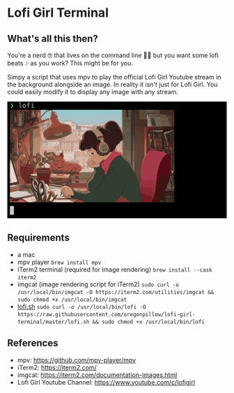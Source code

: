 # Lofi Girl Terminal

## What's all this then?
You're a nerd 🤓 that lives on the command line 🧑‍💻 but you want some lofi beats 🎶 as you work? This might be for you.

Simpy a script that uses mpv to play the official Lofi Girl Youtube stream in the background alongside an image. In reality it isn't just for Lofi Girl. You could easily modify it to display any image with any stream.


![](./lofi-terminal.png)

## Requirements

- a mac
- mpv player `brew install mpv`
- iTerm2 terminal (required for image rendering)  `brew install --cask iterm2`
- imgcat (image rendering script for iTerm2) `sudo curl -o /usr/local/bin/imgcat -O https://iterm2.com/utilities/imgcat && sudo chmod +x /usr/local/bin/imgcat`
- [lofi.sh](./lofi.sh) `sudo curl -o /usr/local/bin/lofi -O https://raw.githubusercontent.com/oregonpillow/lofi-girl-terminal/master/lofi.sh && sudo chmod +x /usr/local/bin/lofi`


## References
- mpv: https://github.com/mpv-player/mpv
- iTerm2: https://iterm2.com/
- imgcat: https://iterm2.com/documentation-images.html
- Lofi Girl Youtube Channel: https://www.youtube.com/c/lofigirl
